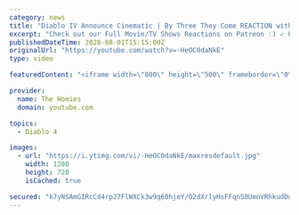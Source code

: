 ```yaml
---
category: news
title: "Diablo IV Announce Cinematic | By Three They Come REACTION with Magy"
excerpt: "Check out our Full Movie/TV Shows Reactions on Patreon :) ✓ PATREON - https://www.patreon.com/thehomiesreact If you just want to give support ✓ PayPal ..."
publishedDateTime: 2020-08-01T15:15:00Z
originalUrl: "https://youtube.com/watch?v=-HeOC0daNkE"
type: video

featuredContent: "<iframe width=\"800\" height=\"500\" frameborder=\"0\" src=\"https://www.youtube.com/embed/-HeOC0daNkE\" allow=\"accelerometer; autoplay; encrypted-media; gyroscope; picture-in-picture\" allowfullscreen></iframe>"

provider:
  name: The Homies
  domain: youtube.com

topics:
  - Diablo 4

images:
  - url: "https://i.ytimg.com/vi/-HeOC0daNkE/maxresdefault.jpg"
    width: 1280
    height: 720
    isCached: true

secured: "k7yNSAmGIRcCd4rpJ7FlWXCk3w9q60hjeY/O2dXrlyHsFFqn50UmnVRhkudDdgpl8CIb08b/FYcbsVkJQRElm1RTvFNcPVN74ztB+TeUK9OVspkqaYq6kVjjyswvQZg3YYNquHIGpTjqiPYq1MmWGEFJjRNXzWqAHHcgtd2fCXddQ2IHMmd7Bmm2F+wkQY30sO7Nn0tthfVuYPouiwHupN4+xV0JCLhSvcCw+v7OAa5v0gAOQq77QaalWBTZUYSc5hnkHEd4dLL5A/nD7We7gQxj9XT2xagQ9oOTytAZhqgGdBc73nq+t+e9s6vszgq7bDGiSfToZRHjcGs68JPmMyQzFzUiCsQ5tVw5Tkui4s04cAH0qIG9+gd4CfBnD7TEs0onYNKBMV+5P4wEeVJXvGgDBlYUMRvzUMos2L2TsqYjU3s3ZmEi17KFkcLvAG9U;5MfI3gOYVIJdqqch7W1BIQ=="
---
```


